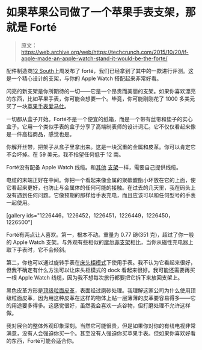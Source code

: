 # 如果苹果公司做了一个苹果手表支架，那就是 Forté 

> 原文：<https://web.archive.org/web/https://techcrunch.com/2015/10/20/if-apple-made-an-apple-watch-stand-it-would-be-the-forte/>

配件制造商[12 South](https://web.archive.org/web/20230316045535/https://www.twelvesouth.com/)上周发布了 forté，我们已经拿到了其中的一款进行评测。这是一个精心设计的支架，与你的 Apple Watch 搭配起来非常好看。

闪亮的新支架是你所期待的一切——它是一个昂贵而美丽的支架。如果你喜欢漂亮的东西，比如苹果手表，你可能会想要一个。毕竟，你可能刚刚花了 1000 多美元买了一块[苹果手表爱马仕](https://web.archive.org/web/20230316045535/https://techcrunch.com/2015/09/09/apple-releases-new-gold-apple-watch-sport-new-bands/)。

一切都从盒子开始。Forté不是一个便宜的纸箱，而是一个带有丝带和垫子的实心盒子。它用一个类似手表的盒子分享了高端制表师的设计词汇。它不仅仅看起来像是一件高档商品，感觉也是。

你解开丝带，把架子从盒子里拿出来。这是一块沉重的金属和皮革。你可以肯定它不会坏掉。在 59 美元，我不指望任何低于 12 南。

Forté没有配备 Apple Watch 线缆。和[其他](https://web.archive.org/web/20230316045535/https://techcrunch.com/2015/05/20/mophies-watch-dock-for-apple-watch-has-plenty-of-supporting-character/) [支架](https://web.archive.org/web/20230316045535/https://techcrunch.com/2015/05/19/nomads-stand-for-apple-watch-is-nice-and-simple/)一样，需要自己提供线缆。

电缆的末端正好在中间。你把一个看起来像金属的聚碳酸酯小环放在它的上面，使它看起来更好，也防止与金属体的任何可能的接触。在过去的几天里，我在码头上没有遇到任何问题。它像预期的那样给手表充电，而且应该可以和任何型号的手表一起使用。

[gallery ids="1226446，1226452，1226451，1226449，1226450，1226500"]

Forté有两点让人喜欢。第一，根本不动。重量为 0.77 磅(351 克)，超过了你一般的 Apple Watch 支架。与外观有些相似的[摩尔菲支架](https://web.archive.org/web/20230316045535/https://techcrunch.com/2015/05/20/mophies-watch-dock-for-apple-watch-has-plenty-of-supporting-character/)相比，当你从磁性充电器上取下手表时，它不会倾斜。

第二，你也可以通过旋转手表在[床头柜模式](https://web.archive.org/web/20230316045535/https://support.apple.com/en-in/HT205045)下使用手表。我不认为它看起来很好，但我不确定有什么方法可以让床头柜模式的 dock 看起来很好。我可能还需要再买一根 Apple Watch 线缆，因为我不想每次旅行都要把它拆下来放回支架上。

黑色皮革方形是[顶级粒面皮革](https://web.archive.org/web/20230316045535/https://en.wikipedia.org/wiki/Leather#Types)，表面经过磨砂处理。我理解这家公司为什么使用顶级粒面皮革，因为用这种皮革在这样的物体上贴一层薄薄的皮革要容易得多——它的用途要多得多。这感觉很好，虽然我会喜欢一点谷物，但打磨处理不允许这样做。

我对展台的整体外观印象深刻。当然它可能很贵，但是如果你对你的有线电视非常满意，没有人会强迫你买一个。甚至没有人强迫你买苹果手表。但如果你喜欢好看的东西，Forté可能会适合你。